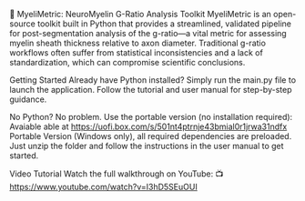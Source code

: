 🧠 MyeliMetric: NeuroMyelin G-Ratio Analysis Toolkit
MyeliMetric is an open-source toolkit built in Python that provides a streamlined, validated pipeline for post-segmentation analysis of the g-ratio—a vital metric for assessing myelin sheath thickness relative to axon diameter. Traditional g-ratio workflows often suffer from statistical inconsistencies and a lack of standardization, which can compromise scientific conclusions.

Getting Started
Already have Python installed?
Simply run the main.py file to launch the application. Follow the tutorial and user manual for step-by-step guidance.

No Python? No problem.
Use the portable version (no installation required): Avaiable able at https://uofi.box.com/s/501nt4ptrnje43bmial0r1jrwa31ndfx 
Portable Version (Windows only), all required dependencies are preloaded. Just unzip the folder and follow the instructions in the user manual to get started.

Video Tutorial
Watch the full walkthrough on YouTube:
📺 https://www.youtube.com/watch?v=I3hD5SEuOUI
